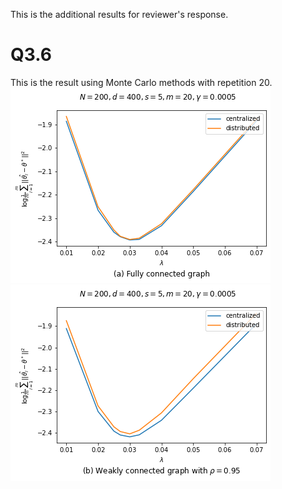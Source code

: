 This is the additional results for reviewer's response.

# Q3.6

This is the result using Monte Carlo methods with repetition 20. </br >
![without_constraint](fully.png)
![without_constraint_rho_0.95](weakly.png)
